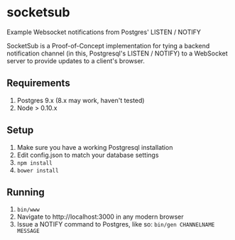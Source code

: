 # socketsub
Example Websocket notifications from Postgres' LISTEN / NOTIFY


SocketSub is a Proof-of-Concept implementation for tying a backend notification
channel (in this, Postgresql's LISTEN / NOTIFY) to a WebSocket server to
provide updates to a client's browser.

## Requirements
1. Postgres 9.x (8.x may work, haven't tested)
2. Node > 0.10.x

## Setup
1. Make sure you have a working Postgresql installation
2. Edit config.json to match your database settings
3. ```npm install```
4. ```bower install```

## Running
1. ```bin/www```
2. Navigate to http://localhost:3000 in any modern browser
3. Issue a NOTIFY command to Postgres, like so:
```bin/gen CHANNELNAME MESSAGE```
